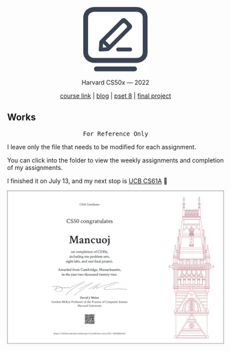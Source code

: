 <p align="center">
<img src="./images/H.png" alt="logo" height="150" width="150"/>
</p>

<p align="center">
Harvard CS50x — 2022
</p>

<p align="center">
 <a href="https://cs50.harvard.edu/x/2022/">course link</a> | 
  <a href="https://mancuoj.vercel.app/cs50x)/">blog</a> |
  <a href="https://pset8.netlify.app/)/">pset 8</a> |
  <a href="https://github.com/mancuoj/tower-defense)/">final project</a>
</p>



## Works

<pre align="center">
For Reference Only
</pre>


I leave only the file that needs to be modified for each assignment.

You can click into the folder to view the weekly assignments and completion of my assignments.

I finished it on July 13, and my next stop is [UCB CS61A](https://github.com/mancuoj/CS61A) 🌴

<p align="center">
<a href="https://certificates.cs50.io/1c5ca55b-bcec-4c2a-92f1-76ff3b084435" target="_blank">
<img src="./images/CS50x.png" alt="certificates"/>
</a>
</p>

